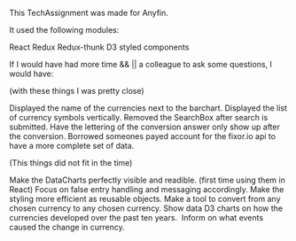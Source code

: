 This TechAssignment was made for Anyfin.

It used the following modules:

React
Redux
Redux-thunk
D3
styled components

If I would have had more time && || a colleague to ask some questions, I would have:

(with these things I was pretty close)

Displayed the name of the currencies next to the barchart.
Displayed the list of currency symbols vertically.
Removed the SearchBox after search is submitted.
Have the lettering of the conversion answer only show up after the conversion.
Borrowed someones payed account for the fixor.io api to have a more complete set of data.

(This things did not fit in the time)

Make the DataCharts perfectly visible and readible. (first time using them in React)
Focus on false entry handling and messaging accordingly.
Make the styling more efficient as reusable objects.
Make a tool to convert from any chosen currency to any chosen currency.
Show data D3 charts on how the currencies developed over the past ten years. 
Inform on what events caused the change in currency.
